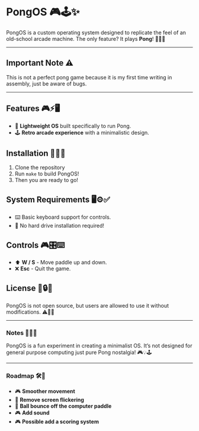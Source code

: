 
# PongOS 🎮🕹️✨

PongOS is a custom operating system designed to replicate the feel of an old-school arcade machine. The only feature? It plays **Pong**! 🏓🎉🔄

---

## Important Note ⚠️
This is not a perfect pong game because it is my first time writing in assembly, just be aware of bugs.

---

## Features 🎮⚡🖥️
- 🎯 **Lightweight OS** built specifically to run Pong.
- 🕹️ **Retro arcade experience** with a minimalistic design.

## Installation 💾🔧🚀
1. Clone the repository
2. Run `make` to build PongOS!
3. Then you are ready to go!

## System Requirements 🖥️⚙️✅
- ⌨️ Basic keyboard support for controls.
- 🚫 No hard drive installation required!

## Controls 🎮🎛️⌨️
- ⬆️ **W / S** - Move paddle up and down.
- ❌ **Esc** - Quit the game.

## License 📜🔒✅
PongOS is not open source, but users are allowed to use it without modifications. ⚠️📄✅

---

### Notes 📝🎶🏓
PongOS is a fun experiment in creating a minimalist OS. It’s not designed for general purpose computing just pure Pong nostalgia! 🎮💡🕹️

---

### Roadmap 🛠️🚀
- 🎮 **Smoother movement**
- 🔲 **Remove screen flickering**
- 🏓 **Ball bounce off the computer paddle**
- 🎮 **Add sound**
- 🎮 **Possible add a scoring system**
